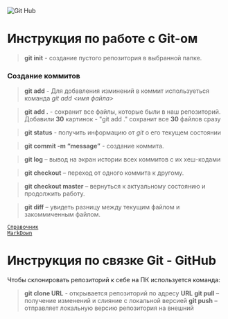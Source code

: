 ![Git Hub](/lesson4/1.png)

# Инструкция по работе с Git-ом
>**git init** - создание пустого репозитория в выбранной папке.

### Создание коммитов

> **git add** - Для добавления изминений в коммит используеться команда *git add <имя файла>*

> **git add .** - сохранит все файлы, которые были в наш репозиторий. Добавили **30** картинок - "git add ." сохранит все **30** файлов сразу

> **git status** - получить информацию от *git* о его текущем состоянии

> **git commit -m “message”** - создание коммита.

> **git log** – вывод на экран истории всех коммитов с их хеш-кодами

> **git checkout** – переход от одного коммита к другому.

> **git checkout master** – вернуться к актуальному состоянию и продолжить работу.

> **git diff** – увидеть разницу между текущим файлом и закоммиченным файлом.

<code>[Справочник MarkDown](https://learn.microsoft.com/ru-ru/contribute/content/markdown-reference)</code>

# Инструкция по связке Git - GitHub 

Чтобы склонировать репозиторий к себе на ПК используется команда:
> **git clone URL** - открывается репозиторий по адресу **URL**
> **git pull** – получение изменений и слияние с локальной версией
> **git push** – отправляет локальную версию репозитория на внешний